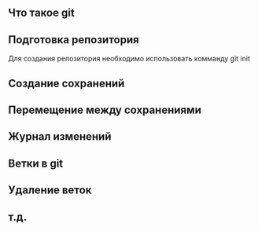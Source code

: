 ## Что такое git

## Подготовка репозитория

Для создания репозитория необходимо использовать комманду git init

## Создание сохранений

## Перемещение между сохранениями

## Журнал изменений

## Ветки в git

## Удаление веток

## т.д.